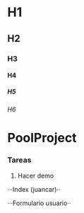 # H1
## H2
### H3
#### H4
##### H5
###### H6
# PoolProject
### Tareas
1. Hacer demo

···Index (juancar)··

···Formulario usuario··
